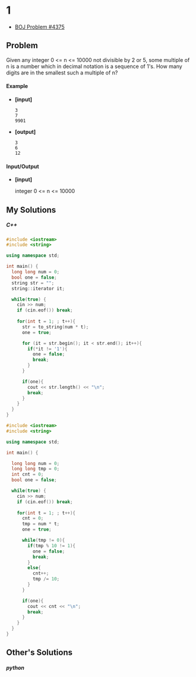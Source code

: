 # 1

- [BOJ Problem #4375](https://www.acmicpc.net/problem/4375)



## Problem

Given any integer 0 <= n <= 10000 not divisible by 2 or 5, some multiple of n is a number which in decimal notation is a sequence of 1's. How many digits are in the smallest such a multiple of n?



#### 	Example

- **[input]**

  ```
  3
  7
  9901
  ```

- **[output]**

  ```
  3
  6
  12
  ```



#### 	Input/Output

- **[input]**

   integer 0 <= n <= 10000

  


## My Solutions

##### C++

```c++
#include <iostream>
#include <string>

using namespace std;

int main() {
  long long num = 0;
  bool one = false;
  string str = "";
  string::iterator it;

  while(true) {
    cin >> num;
    if (cin.eof()) break;
    
    for(int t = 1; ; t++){
      str = to_string(num * t);
      one = true;

      for (it = str.begin(); it < str.end(); it++){
        if(*it != '1'){
          one = false;
          break;
        }
      }

      if(one){
        cout << str.length() << "\n";
        break;
      }
    }
  }
}
```

```c++
#include <iostream>
#include <string>

using namespace std;

int main() {

  long long num = 0;
  long long tmp = 0;
  int cnt = 0;
  bool one = false;

  while(true) {
    cin >> num;
    if (cin.eof()) break;
    
    for(int t = 1; ; t++){
      cnt = 0;
      tmp = num * t;
      one = true;

      while(tmp != 0){
        if(tmp % 10 != 1){
          one = false;
          break;
        }
        else{
          cnt++;
          tmp /= 10;
        }
      }

      if(one){
        cout << cnt << "\n";
        break;
      }
    }
  }
}
```



## Other's Solutions

##### python

```python

```

